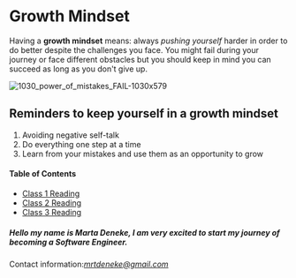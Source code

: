 # Growth Mindset
Having a **growth mindset** means: always *pushing yourself* harder in order to do better despite the challenges you face. You might fail during your journey or face different obstacles but you should keep in mind you can succeed as long as you don't give up.

![1030_power_of_mistakes_FAIL-1030x579](https://user-images.githubusercontent.com/94331519/142051549-fabf080d-853c-414a-b55c-6547a9af6394.jpeg)

## Reminders to keep yourself in a growth mindset
1. Avoiding negative self-talk
2. Do everything one step at a time
3. Learn from your mistakes and use them as an opportunity to grow

#### Table of Contents
- [Class 1 Reading](class1.md)
- [Class 2 Reading](class2.md)
- [Class 3 Reading](class3.md)

##### ***Hello my name is Marta Deneke, I am very excited to start my journey of becoming a Software Engineer.***
 Contact information:*mrtdeneke@gmail.com*
